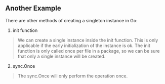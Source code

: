 ## Another Example
There are other methods of creating a singleton instance in Go:

1. init function
> We can create a single instance inside the init function. This is only applicable if the early initialization of the instance is ok. The init function is only called once per file in a package, so we can be sure that only a single instance will be created.

2. sync.Once
> The sync.Once will only perform the operation once.